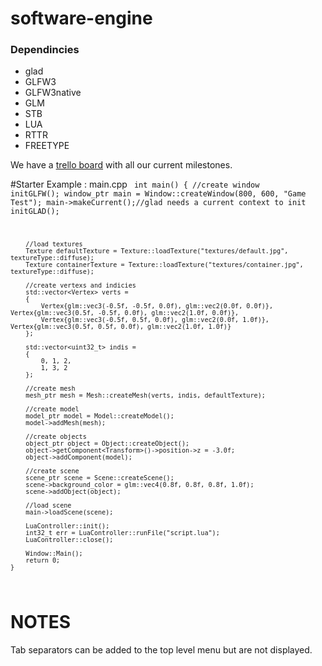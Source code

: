 <h1>software-engine</h1>
<h3>Dependincies</h3>
<ul>
	<li>glad</li>
	<li>GLFW3</li>
	<li>GLFW3native</li>
	<li>GLM</li>
	<li>STB</li>
	<li>LUA</li>
	<li>RTTR</li>
	<li>FREETYPE</li>
</ul>

<p>We have a <a href="https://trello.com/b/nJ8ITIK7/software-engine-swe">trello board</a> with all our current milestones.</p>

#Starter Example : main.cpp
<code>
	int main()
	{
		//create window
		initGLFW();
		window_ptr main = Window::createWindow(800, 600, "Game Test");
		main->makeCurrent();//glad needs a current context to init
		initGLAD();

		//load textures
		Texture defaultTexture = Texture::loadTexture("textures/default.jpg", textureType::diffuse);
		Texture containerTexture = Texture::loadTexture("textures/container.jpg", textureType::diffuse);

		//create vertexs and indicies
		std::vector<Vertex> verts =
		{
			Vertex{glm::vec3(-0.5f, -0.5f, 0.0f), glm::vec2(0.0f, 0.0f)}, Vertex{glm::vec3(0.5f, -0.5f, 0.0f), glm::vec2(1.0f, 0.0f)},
			Vertex{glm::vec3(-0.5f, 0.5f, 0.0f), glm::vec2(0.0f, 1.0f)}, Vertex{glm::vec3(0.5f, 0.5f, 0.0f), glm::vec2(1.0f, 1.0f)}
		};

		std::vector<uint32_t> indis =
		{
			0, 1, 2,
			1, 3, 2
		};

		//create mesh
		mesh_ptr mesh = Mesh::createMesh(verts, indis, defaultTexture);

		//create model
		model_ptr model = Model::createModel();
		model->addMesh(mesh);

		//create objects
		object_ptr object = Object::createObject();
		object->getComponent<Transform>()->position->z = -3.0f;
		object->addComponent(model);

		//create scene
		scene_ptr scene = Scene::createScene();
		scene->background_color = glm::vec4(0.8f, 0.8f, 0.8f, 1.0f);
		scene->addObject(object);

		//load scene
		main->loadScene(scene);

		LuaController::init();
		int32_t err = LuaController::runFile("script.lua");
		LuaController::close();

		Window::Main();
		return 0;
	}
</code>
	

# NOTES 
Tab separators can be added to the top level menu but are not displayed.
